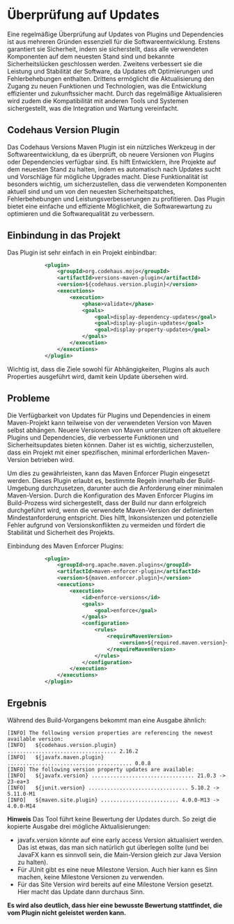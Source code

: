 # Überprüfung auf Updates

Eine regelmäßige Überprüfung auf Updates von Plugins und Dependencies ist aus mehreren Gründen essenziell für die 
Softwareentwicklung. Erstens garantiert sie Sicherheit, indem sie sicherstellt, dass alle verwendeten Komponenten auf 
dem neuesten Stand sind und bekannte Sicherheitslücken geschlossen werden. Zweitens verbessert sie die Leistung und 
Stabilität der Software, da Updates oft Optimierungen und Fehlerbehebungen enthalten. Drittens ermöglicht die 
Aktualisierung den Zugang zu neuen Funktionen und Technologien, was die Entwicklung effizienter und zukunftssicher 
macht. Durch das regelmäßige Aktualisieren wird zudem die Kompatibilität mit anderen Tools und Systemen sichergestellt,
was die Integration und Wartung vereinfacht.

## Codehaus Version Plugin

Das Codehaus Versions Maven Plugin ist ein nützliches Werkzeug in der Softwareentwicklung, da es überprüft, ob neuere
Versionen von Plugins oder Dependencies verfügbar sind. Es hilft Entwicklern, ihre Projekte auf dem neuesten Stand zu
halten, indem es automatisch nach Updates sucht und Vorschläge für mögliche Upgrades macht. Diese Funktionalität ist
besonders wichtig, um sicherzustellen, dass die verwendeten Komponenten aktuell sind und um von den neuesten
Sicherheitspatches, Fehlerbehebungen und Leistungsverbesserungen zu profitieren. Das Plugin bietet eine einfache und
effiziente Möglichkeit, die Softwarewartung zu optimieren und die Softwarequalität zu verbessern.

## Einbindung in das Projekt

Das Plugin ist sehr einfach in ein Projekt einbindbar:
```xml
            <plugin>
                <groupId>org.codehaus.mojo</groupId>
                <artifactId>versions-maven-plugin</artifactId>
                <version>${codehaus.version.plugin}</version>
                <executions>
                    <execution>
                        <phase>validate</phase>
                        <goals>
                            <goal>display-dependency-updates</goal>
                            <goal>display-plugin-updates</goal>
                            <goal>display-property-updates</goal>
                        </goals>
                    </execution>
                </executions>
            </plugin>
```

Wichtig ist, dass die Ziele sowohl für Abhängigkeiten, Plugins als auch Properties ausgeführt wird, damit kein Update
übersehen wird.

## Probleme

Die Verfügbarkeit von Updates für Plugins und Dependencies in einem Maven-Projekt kann teilweise von der verwendeten
Version von Maven selbst abhängen. Neuere Versionen von Maven unterstützen oft aktuellere Plugins und Dependencies,
die verbesserte Funktionen und Sicherheitsupdates bieten können. Daher ist es wichtig, sicherzustellen, dass ein
Projekt mit einer spezifischen, minimal erforderlichen Maven-Version betrieben wird.

Um dies zu gewährleisten, kann das Maven Enforcer Plugin eingesetzt werden. Dieses Plugin erlaubt es, bestimmte Regeln
innerhalb der Build-Umgebung durchzusetzen, darunter auch die Anforderung einer minimalen Maven-Version. Durch die
Konfiguration des Maven Enforcer Plugins im Build-Prozess wird sichergestellt, dass der Build nur dann erfolgreich
durchgeführt wird, wenn die verwendete Maven-Version der definierten Mindestanforderung entspricht. Dies hilft,
Inkonsistenzen und potenzielle Fehler aufgrund von Versionskonflikten zu vermeiden und fördert die Stabilität und
Sicherheit des Projekts.

Einbindung des Maven Enforcer Plugins:
```xml
            <plugin>
                <groupId>org.apache.maven.plugins</groupId>
                <artifactId>maven-enforcer-plugin</artifactId>
                <version>${maven.enforcer.plugin}</version>
                <executions>
                    <execution>
                        <id>enforce-versions</id>
                        <goals>
                            <goal>enforce</goal>
                        </goals>
                        <configuration>
                            <rules>
                                <requireMavenVersion>
                                    <version>${required.maven.version}</version>
                                </requireMavenVersion>
                            </rules>
                        </configuration>
                    </execution>
                </executions>
            </plugin>
```

## Ergebnis

Während des Build-Vorgangens bekommt man eine Ausgabe ähnlich:
```text
[INFO] The following version properties are referencing the newest available version:
[INFO]   ${codehaus.version.plugin} ................................... 2.16.2
[INFO]   ${javafx.maven.plugin} ........................................ 0.0.8
[INFO] The following version property updates are available:
[INFO]   ${javafx.version} ................................. 21.0.3 -> 23-ea+3
[INFO]   ${junit.version} ................................ 5.10.2 -> 5.11.0-M1
[INFO]   ${maven.site.plugin} ......................... 4.0.0-M13 -> 4.0.0-M14
```

**Hinweis** Das Tool führt keine Bewertung der Updates durch. So zeigt die kopierte Ausgabe drei mögliche
Aktualisierungen:

- javafx.version könnte auf eine early access Version aktualisiert werden. Das ist etwas, das man sich natürlich gut
überlegen sollte (und bei JavaFX kann es sinnvoll sein, die Main-Version gleich zur Java Version zu halten).
- Für JUnit gibt es eine neue Milestone Version. Auch hier kann es Sinn machen, keine Milestone Versionen zu verwenden.
- Für das Site Version wird bereits auf eine Milestone Version gesetzt. Hier macht das Update dann durchaus Sinn.

**Es wird also deutlich, dass hier eine bewusste Bewertung stattfindet, die vom Plugin nicht geleistet werden kann.**